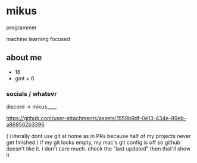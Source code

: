 # mikus
programmer

machine learning focused

## about me 
- 16
- gmt + 0

### socials / whatevr
discord -> mikus____

https://github.com/user-attachments/assets/1559b9df-0e13-434e-89eb-a868562b3396

( i literally dont use git at home as in PRs because half of my projects never get finished )
if my git looks empty, my mac's git config is off so github doesn't like it. i don't care much. check the "last updated" then that'll show it
